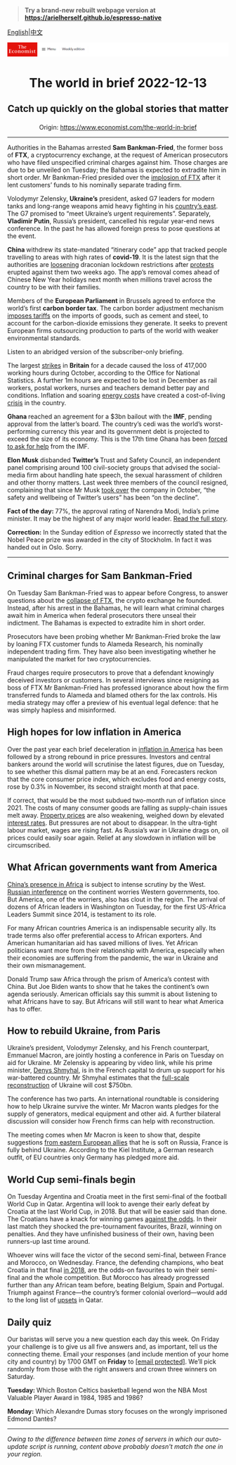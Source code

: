 > **Try a brand-new rebuilt webpage version at https://arielherself.github.io/espresso-native**

[English](https://github.com/arielherself/espresso/blob/main/README.md)|[中文](https://github-com.translate.goog/arielherself/espresso/blob/main/README.md?_x_tr_sl=en&_x_tr_tl=zh-CN&_x_tr_hl=zh-CN&_x_tr_pto=wapp)



![The Economist](menubar.png)

# <p align="center">The world in brief 2022-12-13</p>

## <p align="center">Catch up quickly on the global stories that matter</p>

<p align="center">Origin: <a href="https://www.economist.com/the-world-in-brief">https://www.economist.com/the-world-in-brief</a><hr>

Authorities in the Bahamas arrested <strong>Sam Bankman-Fried</strong>, the former boss of <strong>FTX</strong>, a cryptocurrency exchange, at the request of American prosecutors who have filed unspecified criminal charges against him. Those charges are due to be unveiled on Tuesday; the Bahamas is expected to extradite him in short order. Mr Bankman-Fried presided over the [implosion of FTX](https://www.economist.com/briefing/2022/11/17/the-failure-of-ftx-and-sam-bankman-fried-will-leave-deep-scars) after it lent customers’ funds to his nominally separate trading firm.

Volodymyr Zelensky, <strong>Ukraine’s</strong> president, asked G7 leaders for modern tanks and long-range weapons amid heavy fighting in his [country’s east](https://www.economist.com/europe/2022/12/06/russia-is-hurling-troops-at-the-tiny-ukrainian-town-of-bakhmut). The G7 promised to “meet Ukraine’s urgent requirements”. Separately, <strong>Vladimir Putin</strong>, Russia’s president, cancelled his regular year-end news conference. In the past he has allowed foreign press to pose questions at the event.

<strong>China </strong>withdrew its state-mandated “itinerary code” app that tracked people travelling to areas with high rates of <strong>covid-19</strong>. It is the latest sign that the authorities are [loosening](https://www.economist.com/china/2022/12/06/china-is-dismantling-its-zero-covid-machine) draconian lockdown restrictions after [protests](https://www.economist.com/china/2022/12/01/lessons-from-a-chinese-protest) erupted against them two weeks ago. The app’s removal comes ahead of Chinese New Year holidays next month when millions travel across the country to be with their families.

Members of the <strong>European Parliament</strong> in Brussels agreed to enforce the world’s first <strong>carbon border tax</strong>. The carbon border adjustment mechanism [imposes tariffs](https://www.economist.com/finance-and-economics/2021/07/15/the-eu-proposes-a-carbon-tariff-on-some-imports) on the imports of goods, such as cement and steel, to account for the carbon-dioxide emissions they generate. It seeks to prevent European firms outsourcing production to parts of the world with weaker environmental standards.

Listen to an abridged version of the subscriber-only briefing.

The largest [strikes](https://www.economist.com/britain/2022/11/03/britain-faces-a-wave-of-industrial-action-this-winter) in <strong>Britain</strong> for a decade caused the loss of 417,000 working hours during October, according to the Office for National Statistics. A further 1m hours are expected to be lost in December as rail workers, postal workers, nurses and teachers demand better pay and conditions. Inflation and soaring [energy costs](https://www.economist.com/britain/2022/11/24/britains-economic-outlook-is-very-gloomy) have created a cost-of-living [crisis](https://www.economist.com/britain/2022/12/12/the-strange-case-of-britains-demise) in the country. 

<strong>Ghana </strong>reached an agreement for a $3bn bailout with the <strong>IMF</strong>, pending approval from the latter’s board. The country’s cedi was the world’s worst-performing currency this year and its government debt is projected to exceed the size of its economy. This is the 17th time Ghana has been [forced to ask for help](https://www.economist.com/leaders/2022/08/11/the-unexpected-lesson-of-ghanas-17th-imf-bail-out) from the IMF.

<strong>Elon Musk</strong> disbanded <strong>Twitter’s </strong>Trust and Safety Council, an independent panel comprising around 100 civil-society groups that advised the social-media firm about handling hate speech, the sexual harassment of children and other thorny matters. Last week three members of the council resigned, complaining that since Mr Musk [took over](https://www.economist.com/business/2022/10/28/elon-musk-buys-twitter-at-last) the company in October, “the safety and wellbeing of Twitter’s users” has been “on the decline”.

<strong>Fact of the day: </strong>77%, the approval rating of Narendra Modi, India’s prime minister. It may be the highest of any major world leader. [Read the full story](https://www.economist.com/asia/2022/12/08/narendra-modis-tough-medicine).

<strong>Correction:</strong> In the Sunday edition of <em>Espresso</em> we incorrectly stated that the Nobel Peace prize was awarded in the city of Stockholm. In fact it was handed out in Oslo. Sorry.

----------

## Criminal charges for Sam Bankman-Fried

On Tuesday Sam Bankman-Fried was to appear before Congress, to answer questions about the [collapse of FTX](https://www.economist.com/finance-and-economics/2022/11/09/the-spectacular-fall-of-ftx-and-sam-bankman-fried), the crypto exchange he founded. Instead, after his arrest in the Bahamas, he will learn what criminal charges await him in America when federal prosecutors there unseal their indictment. The Bahamas is expected to extradite him in short order.

Prosecutors have been probing whether Mr Bankman-Fried broke the law by loaning FTX customer funds to Alameda Research, his nominally independent trading firm. They have also been investigating whether he manipulated the market for two cryptocurrencies. 

Fraud charges require prosecutors to prove that a defendant knowingly deceived investors or customers. In several interviews since resigning as boss of FTX Mr Bankman-Fried has professed ignorance about how the firm transferred funds to Alameda and blamed others for the lax controls. His media strategy may offer a preview of his eventual legal defence: that he was simply hapless and misinformed. 

## High hopes for low inflation in America

Over the past year each brief deceleration in [inflation in America](https://www.economist.com/finance-and-economics/2022/10/19/why-inflation-refuses-to-go-away) has been followed by a strong rebound in price pressures. Investors and central bankers around the world will scrutinise the latest figures, due on Tuesday, to see whether this dismal pattern may be at an end. Forecasters reckon that the core consumer price index, which excludes food and energy costs, rose by 0.3% in November, its second straight month at that pace.

If correct, that would be the most subdued two-month run of inflation since 2021. The costs of many consumer goods are falling as supply-chain issues melt away. [Property prices](https://www.economist.com/finance-and-economics/2022/10/20/housing-markets-face-a-brutal-squeeze) are also weakening, weighed down by elevated [interest rates](https://www.economist.com/finance-and-economics/2022/11/02/the-fed-delivers-another-jumbo-rate-rise-and-its-far-from-done). But pressures are not about to disappear. In the ultra-tight labour market, wages are rising fast. As Russia’s war in Ukraine drags on, oil prices could easily soar again. Relief at any slowdown in inflation will be circumscribed.

## What African governments want from America

[China’s presence in Africa](https://www.economist.com/special-report/2022/05/20/the-chinese-african-relationship-is-important-to-both-sides-but-also-unbalanced) is subject to intense scrutiny by the West. [Russian interference](https://www.economist.com/middle-east-and-africa/2022/03/12/why-russia-wins-some-sympathy-in-africa-and-the-middle-east) on the continent worries Western governments, too. But America, one of the worriers, also has clout in the region. The arrival of dozens of African leaders in Washington on Tuesday, for the first US-Africa Leaders Summit since 2014, is testament to its role.

For many African countries America is an indispensable security ally. Its trade terms also offer preferential access to African exporters. And American humanitarian aid has saved millions of lives. Yet African politicians want more from their relationship with America, especially when their economies are suffering from the pandemic, the war in Ukraine and their own mismanagement. 

Donald Trump saw Africa through the prism of America’s contest with China. But Joe Biden wants to show that he takes the continent’s own agenda seriously. American officials say this summit is about listening to what Africans have to say. But Africans will still want to hear what America has to offer.

## How to rebuild Ukraine, from Paris

Ukraine’s president, Volodymyr Zelensky, and his French counterpart, Emmanuel Macron, are jointly hosting a conference in Paris on Tuesday on aid for Ukraine. Mr Zelensky is appearing by video link, while his prime minister, [Denys Shmyhal](https://www.economist.com/by-invitation/ukraines-prime-minister-says-reconstruction-planning-must-start-now/21808965), is in the French capital to drum up support for his war-battered country. Mr Shmyhal estimates that the [full-scale reconstruction](https://www.economist.com/international/2022/11/08/donors-are-already-mulling-a-marshall-plan-for-ukraine) of Ukraine will cost $750bn.

The conference has two parts. An international roundtable is considering how to help Ukraine survive the winter. Mr Macron wants pledges for the supply of generators, medical equipment and other aid. A further bilateral discussion will consider how French firms can help with reconstruction. 

The meeting comes when Mr Macron is keen to show that, despite suggestions [from eastern European allies](https://www.economist.com/europe/2022/06/14/emmanuel-macron-seeks-to-advertise-his-support-for-ukraine) that he is soft on Russia, France is fully behind Ukraine. According to the Kiel Institute, a German research outfit, of EU countries only Germany has pledged more aid.

## World Cup semi-finals begin

On Tuesday Argentina and Croatia meet in the first semi-final of the football World Cup in Qatar. Argentina will look to avenge their early defeat by Croatia at the last World Cup, in 2018. But that will be easier said than done. The Croatians have a knack for winning games [against the odds](https://www.economist.com/culture/2022/12/02/why-the-world-cups-first-stage-has-been-surprisingly-even). In their last match they shocked the pre-tournament favourites, Brazil, winning on penalties. And they have unfinished business of their own, having been runners-up last time around.

Whoever wins will face the victor of the second semi-final, between France and Morocco, on Wednesday. France, the defending champions, who beat Croatia in that final [in 2018](https://www.economist.com/leaders/2018/06/09/for-all-its-faults-the-world-cup-in-russia-is-worth-celebrating), are the odds-on favourites to win their semi-final and the whole competition. But Morocco has already progressed further than any African team before, beating Belgium, Spain and Portugal. Triumph against France—the country’s former colonial overlord—would add to the long list of [upsets](https://www.economist.com/graphic-detail/2022/12/09/qatars-world-cup-has-seen-the-biggest-upsets-in-recent-history) in Qatar.

## Daily quiz

Our baristas will serve you a new question each day this week. On Friday your challenge is to give us all five answers and, as important, tell us the connecting theme. Email your responses (and include mention of your home city and country) by 1700 GMT on <strong>Friday</strong> to [<span class="__cf_email__" data-cfemail="d283a7bba897a1a2a0b7a1a1bd92b7b1bdbcbdbfbba1a6fcb1bdbf">[email&#160;protected]</span>](https://mail.google.com/mail/?view=cm&amp;fs=1&amp;tf=1&amp;to=QuizEspresso@economist.com). We’ll pick randomly from those with the right answers and crown three winners on Saturday.

<strong>Tuesday: </strong>Which Boston Celtics basketball legend won the NBA Most Valuable Player Award in 1984, 1985 and 1986?

<strong>Monday:</strong> Which Alexandre Dumas story focuses on the wrongly imprisoned Edmond Dantès?

----------

*Owing to the difference between time zones of servers in which our auto-update script is running, content above probably doesn't match the one in your region.*
